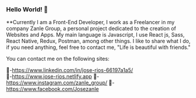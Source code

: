 ### Hello World! 👋


**Currently I am a Front-End Developer, I work as a Freelancer in my company Zanle Group, a personal project dedicated to the creation of Websites and Apps.
My main language is Javascript, I use React js, Sass, React Native, Redux, Postman, among other things.
I like to share what I do, if you need anything, feel free to contact me, "Life is beautiful with friends."

You can contact me on the following sites:

👋-https://www.linkedin.com/in/jose-rios-66197a1a5/ <br/>
👋-https://www.jose-rios.netlify.app
👋-https://www.instagram.com/zanle_group/
👋-https://www.facebook.com/Josezanle


